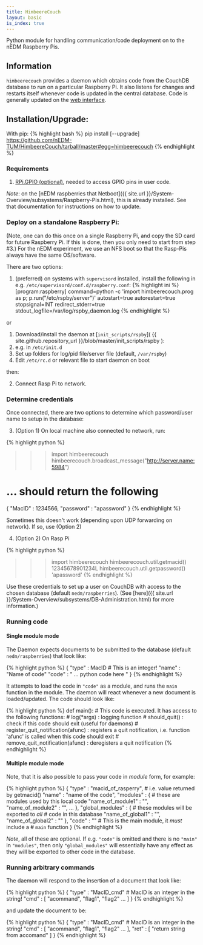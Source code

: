 ```yaml
---
title: HimbeereCouch
layout: basic
is_index: true
---
```


Python module for handling communication/code deployment on to the nEDM
Raspberry Pis.

## Information

`himbeerecouch` provides a daemon which obtains code from the CouchDB database
to run on a particular Raspberry Pi.  It also listens for changes and restarts
itself whenever code is updated in the central database.  Code is generally
updated on the [web interface](http://db.nedm1/page/control/nedm/raspberries).

## Installation/Upgrade:

With pip:
{% highlight bash %}
pip install [--upgrade] https://github.com/nEDM-TUM/HimbeereCouch/tarball/master#egg=himbeerecouch
{% endhighlight %}

### Requirements

1. [RPi.GPIO (optional)](https://pypi.python.org/pypi/RPi.GPIO), needed to access GPIO pins in user code.

_Note_: on the
[nEDM raspberries that Netboot]({{ site.url }}/System-Overview/subsystems/Raspberry-Pis.html), this is already installed.
See that documentation for instructions on how to update.

### Deploy on a standalone Raspberry Pi:
(Note, one can do this once on a single Raspberry Pi, and
copy the SD card for future Raspberry Pi.  If this is done, then you only need
to start from step #3.)  For the nEDM experiment, we use an NFS boot so that
the Rasp-Pis always have the same OS/software.

There are two options:

1.  (preferred) on systems with `supervisord` installed, install the following in e.g. `/etc/supervisord/conf.d/raspberry.conf`:
{% highlight ini %}
[program:raspberry]
command=python -c 'import himbeerecouch.prog as p; p.run("/etc/rspby/server")'
autostart=true
autorestart=true
stopsignal=INT
redirect_stderr=true
stdout_logfile=/var/log/rspby_daemon.log
{% endhighlight %}

or

1.  Download/install the daemon at [`init_scripts/rspby`]( {{ site.github.repository_url }}/blob/master/init_scripts/rspby ):
  1. e.g. in ```/etc/init.d```
  1. Set up folders for log/pid file/server file (default, ```/var/rspby```)
  1. Edit ```/etc/rc.d``` or relevant file to start daemon on boot

then:

2. Connect Rasp Pi to network.

### Determine credentials

Once connected, there are two options to determine which password/user name to
setup in the database:

3. (Option 1) On local machine also connected to network, run:

{% highlight python %}
>>> import himbeerecouch
>>> himbeerecouch.broadcast_message("http://server.name:5984")
# ... should return the following
{ "MacID" : 1234566, "password" : "apassword" }
{% endhighlight %}

  Sometimes this doesn't work (depending upon UDP forwarding on network).  If so, use (Option 2)

4. (Option 2) On Rasp Pi

{% highlight python %}
>>> import himbeerecouch
>>> himbeerecouch.util.getmacid()
12345678901234L
>>> himbeerecouch.util.getpassword()
'apassword'
{% endhighlight %}

Use these credentials to set up a user on CouchDB with access to the chosen
database (default `nedm/raspberries`).  (See [here]({{ site.url }}/System-Overview/subsystems/DB-Administration.html)
for more information.)

### Running code

#### Single module mode
The Daemon expects documents to be submitted to the database (default
`nedm/raspberries`) that look like:

{% highlight python %}
{
  "type" : MacID # This is an integer!
  "name" : "Name of code"
  "code" : "   ... python code here "
}
{% endhighlight %}

It attempts to load the code in `"code"` as a module, and runs the `main`
function in the module.  The daemon will react whenever a new document is
loaded/updated.  The code should look like:

{% highlight python %}
def main():
    # This code is executed.  It has access to the following functions:
    #     log(*args)  : logging function
    #     should_quit()  : check if this code should exit (useful for daemons)
    #     register_quit_notification(afunc)  : registers a quit notification, i.e. function 'afunc' is called when this code should exit
    #     remove_quit_notification(afunc)  : deregisters a quit notification
{% endhighlight %}

#### Multiple module mode
Note, that it is also possible to pass your code in _module_ form, for example:

{% highlight python %}
{
  "type" : "macid_of_rasperry<int>", # i.e. value returned by getmacid()
  "name" : "name of the code",
  "modules" : { # these are modules used by this local code
    "name_of_module1" : "<python code>",
    "name_of_module2" : "<python code>",
    ...
  },
  "global_modules" : { # these modules will be exported to *all*
                       # code in this database
    "name_of_global1" : "<python code>",
    "name_of_global2" : "<python code>"
  },
  "code" : "<python code>" # This is the main module, it *must* include a
                           # `main` function
}
{% endhighlight %}

*Note*, all of these are optional.  If e.g. `"code"` is omitted and there is no `"main"` in `"modules"`, then only
`"global_modules"` will essentially have any effect as they will be exported
to other code in the database.

### Running arbitrary commands

The daemon will respond to the insertion of a document that look like:

{% highlight python %}
{
  "type" : "MacID_cmd" # MacID is an integer in the string!
  "cmd" : [ "acommand", "flag1", "flag2" ... ]
}
{% endhighlight %}

and update the document to be:

{% highlight python %}
{
  "type" : "MacID_cmd" # MacID is an integer in the string!
  "cmd" : [ "acommand", "flag1", "flag2" ... ],
  "ret" : [ "return string from accomand" ]
}
{% endhighlight %}
